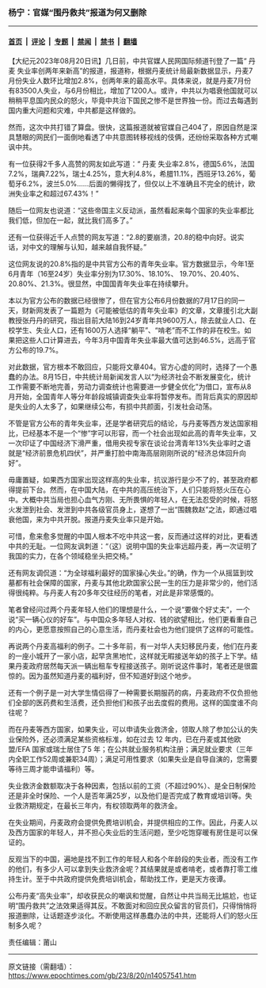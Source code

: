 ### 杨宁：官媒“围丹救共”报道为何又删除

---

#### [首页](../../../..?n14057541) &nbsp;|&nbsp; [评论](../../../../../epoch-comment?n14057541) &nbsp;|&nbsp; [专题](../../../../../epoch-special?n14057541) &nbsp;|&nbsp; [禁闻](../../../../../epoch-news?n14057541) &nbsp;|&nbsp; [禁书](../../../../../books?n14057541) &nbsp;|&nbsp; [翻墙](https://github.com/gfw-breaker/nogfw/blob/master/README.md?n14057541)


<div class="post_content" id="artbody" itemprop="articleBody">
 <!-- article content begin -->
 <p>
  【大纪元2023年08月20日讯】几日前，中共官媒人民网国际频道刊登了一篇“
  <ok href="https://www.epochtimes.com/gb/tag/%E4%B8%B9%E9%BA%A6.html">
   丹麦
  </ok>
  失业率创两年来新高”的报道，报道称，根据丹麦统计局最新数据显示，丹麦7月份失业人数环比增加2.8%，创两年来的最高水平。具体来说，就是丹麦7月份有83500人失业，与6月份相比，增加了1200人。或许，中共以为唱衰他国就可以稍稍平息国内民众的怒火，毕竟中共治下国民之惨不是世界独一份。而过去每遇到国内重大问题和灾难，中共都是这样做的。
 </p>
 <p>
  然而，这次中共打错了算盘。很快，这篇报道就被官媒自己404了，原因自然是深具慧眼的网民们一面倒地看透了中共意图转移视线的伎俩，还纷纷采取各种方式嘲讽中共。
 </p>
 <p>
  有一位获得2千多人高赞的网友如此写道：“
  <ok href="https://www.epochtimes.com/gb/tag/%E4%B8%B9%E9%BA%A6.html">
   丹麦
  </ok>
  失业率2.8%，德国5.6%，法国7.2%，瑞典7.22%，瑞士4.25%，意大利4.8%，希腊11.1%，西班牙13.26%，葡萄牙6.2%，波兰5.0%……后面的懒得找了，但仅以上不准确且不完全的统计，欧洲失业率之和超过67.43%！”
 </p>
 <p>
  随后一位网友也说道：“这些帝国主义反动派，虽然看起来每个国家的失业率都比我们低，但加在一起，就比我们高多了。”
 </p>
 <p>
  还有一位获得近千人点赞的网友写道：“2.8的要崩溃，20.8的稳中向好。说实话，对中文的理解与认知，越来越自我怀疑。”
 </p>
 <p>
  这位网友说的20.8%指的是中共官方公布的青年失业率。官方数据显示，今年1至6月青年（16至24岁）失业率分别为17.30%、18.10%、 19.70%、20.40%、 20.80%、21.3%。很显然，中国国青年失业率在持续攀升。
 </p>
 <p>
  本以为官方公布的数据已经很惨了，但在官方公布6月份数据的7月17日的同一天，财新网发表了一篇题为《可能被低估的青年失业率》的文章，文章援引北大副教授张丹丹的研究，指出目前大陆16到24岁青年共9600万人，除去就业人口、在校学生、失业人口，还有1600万人选择“躺平”、“啃老”而不工作的非在校生。如果把这些人口计算进去，今年3月中国青年失业率最大值可达到46.5%，远高于官方公布的19.7%。
 </p>
 <p>
  对此数据，官方根本不敢回应，只能将文章404。官方心虚的同时，选择了一个愚蠢的办法。8月15日，中共统计局新闻发言人以“为经济社会不断发展变化，统计工作需要不断地完善，劳动力调查统计也需要进一步健全优化”为借口，宣布从8月开始，全国青年人等分年龄段城镇调查失业率将暂停发布。而背后真实的原因却是失业的人太多了，如果继续公布，有损中共颜面，引发社会动荡。
 </p>
 <p>
  不管是官方公布的青年失业率，还是学者研究后的结论，与丹麦等西方发达国家相比，已经基本不是一个“惨”字可以形容，而一个社会出现如此高的青年失业率，又一次印证了中国经济下滑严重，借用央视专家在谈论台湾青年13%失业率时之语就是“经济前景危机四伏”，并严重打脸中南海高层刚刚所说的“经济总体回升向好”。
 </p>
 <p>
  毋庸置疑，如果西方国家出现这样高的失业率，抗议游行是少不了的，甚至政府都得提前下台。然而，在中国大陆，在中共的高压统治下，人们只能将怒火压在心中。大概中共当局也担心血气方刚、无所畏惧的年轻人，在无法忍受的时候，将怒火发泄到社会、发泄到中共各级官员身上，遂想了一出“围魏救赵”之法，即通过唱衰他国，来为中共开脱。报道丹麦失业率只是开始。
 </p>
 <p>
  可惜，愈来愈多觉醒的中国人根本不吃中共这一套，反而通过这样的对比，更看透中共的无耻。一位网友讽刺道：“（这）说明中国的失业率远超丹麦，再一次证明了我国的实力，在各个领域稳坐头把交椅。”
 </p>
 <p>
  还有网友调侃道：“为全球福利最好的国家操心失业。”的确，作为一个从摇篮到坟墓都有社会保障的国家，丹麦与其他北欧国家公民一生的压力是非常少的，他们活得很纯粹。与丹麦人有20多年交往经历的笔者，对此是非常感慨的。
 </p>
 <p>
  笔者曾经问过两个丹麦年轻人他们的理想是什么，一个说“要做个好丈夫”，一个说“买一辆心仪的好车”。与中国众多年轻人对权、钱的欲望相比，他们更看重自己的内心，更愿意按照自己的心意生活，而丹麦社会也为他们提供了这样的可能性。
 </p>
 <p>
  再说两个丹麦高福利的例子。二十多年前，有一对华人夫妇移民丹麦，他们在丹麦的一座小城开了一家小店，起早贪黑地忙，这样就无暇接送年幼的孩子上下学。结果丹麦政府居然每天派一辆出租车专程接送孩子。刚听说这件事时，笔者还是很震惊的。因为虽然知道丹麦的福利好，但不知道好到这个地步。
 </p>
 <p>
  还有一个例子是一对大学生情侣得了一种需要长期服药的病，丹麦政府不仅负担他们全部的医药费和生活费，还负担他们和孩子出去度假的费用。这样的国度谁不向往呢？
 </p>
 <p>
  而在丹麦等西方国家，如果失业，可以申请失业救济金，领取人除了参加公认的失业保险外，还必须满足某些资格标准，如在过去 12 年内，已在丹麦或其他欧盟/EFA 国家或瑞士居住了5 年；在公共就业服务机构注册；满足就业要求（三年内全职工作52周或兼职34周）；满足可用性要求（如果失业是自导自演的，您需要等待三周才能申请福利）等。
 </p>
 <p>
  失业救济金数额取决于各种因素，包括以前的工资（不超过90%）、是全日制保险还是非全时保险、一个人是否年满25岁，以及他们是否完成了教育或培训等。失业救济期规定，在最长三年内，有权领取两年的救济金。
 </p>
 <p>
  在失业期间，丹麦政府会提供免费培训机会，并提供相应的工作。因此，丹麦人以及西方国家的年轻人，并不担心失业后的生活问题，至少吃饱穿暖有房住是可以保证的。
 </p>
 <p>
  反观当下的中国，遍地是找不到工作的年轻人和各个年龄段的失业者，而没有工作的他们，有多少人可以拿到失业救济金呢？其结果就是或者啃老，或者靠打零工维持生计。至于中共政府提供免费培训机会，帮助找工作，更是天方夜谭。
 </p>
 <p>
  公布丹麦“高失业率”，却收获民众的嘲讽和觉醒，自然让中共当局无比尴尬，也证明“围丹救共”之法效果适得其反。不敢面对和回应民众留言的官员们，只得悄悄将报道删除，让话题逐步淡化。不断使用这样愚蠢办法的中共，还能将人们的怒火压制多久呢？
 </p>
 <p>
  责任编辑：莆山
 </p>
 <!-- article content end -->
 <div id="below_article_ad">
 </div>
</div>


---

原文链接（需翻墙）：https://www.epochtimes.com/gb/23/8/20/n14057541.htm